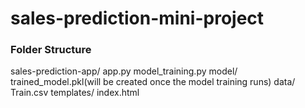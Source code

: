 # sales-prediction-mini-project

<h3>Folder Structure</h3>
sales-prediction-app/
  app.py
  model_training.py
  model/
     trained_model.pkl(will be created once the model training runs)
  data/
     Train.csv
 templates/
     index.html
